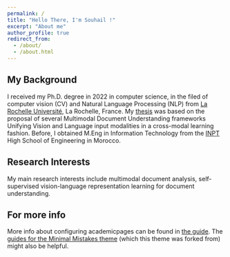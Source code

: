 ```yaml
---
permalink: /
title: "Hello There, I'm Souhail !"
excerpt: "About me"
author_profile: true
redirect_from: 
  - /about/
  - /about.html
---
```


My Background
------
I received my Ph.D. degree in 2022 in computer science, in the filed of computer vision (CV) and Natural Language Processing (NLP) from [La Rochelle Université](https://www.univ-larochelle.fr/), La Rochelle, France. My [thesis](https://theses.hal.science/tel-04197696v1/document) was based on the proposal of several Multimodal Document Understanding frameworks Unifying Vision and Language input modalities in a cross-modal learning fashion.  Before, I obtained M.Eng in Information Technology from the [INPT](http://www.inpt.ac.ma/) High School of Engineering in Morocco.


Research Interests
------
My main research interests include multimodal document analysis, self-supervised vision-language representation learning for document understanding.

For more info
------
More info about configuring academicpages can be found in [the guide](https://academicpages.github.io/markdown/). The [guides for the Minimal Mistakes theme](https://mmistakes.github.io/minimal-mistakes/docs/configuration/) (which this theme was forked from) might also be helpful.
